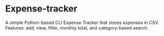 # Expense-tracker
A simple Python-based CLI Expense Tracker that stores expenses in CSV. Features: add, view, filter, monthly total, and category-based search.
